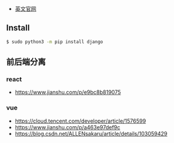 
- [英文官网](https://www.djangoproject.com/)  

## Install
```sh
$ sudo python3 -m pip install django
```

## 前后端分离

### react

- https://www.jianshu.com/p/e9bc8b819075  

### vue

- https://cloud.tencent.com/developer/article/1576599  
- https://www.jianshu.com/p/a463e97def9c  
- https://blog.csdn.net/ALLENsakaru/article/details/103059429 
